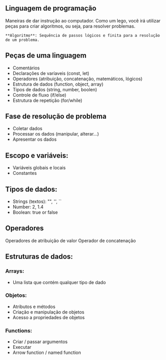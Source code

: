 ## Linguagem de programação

Maneiras de dar instrução ao computador.
Como um lego, você irá utilizar peças para criar algoritmos, ou seja, para resolver problemas.

    **Algoritmo**: Sequência de passos lógicos e finita para a resolução de um problema.

## Peças de uma linguagem

- Comentários
- Declarações de varíaveis (const, let)
- Operadores (atribuição, concatenação, matemáticos, lógicos)
- Estrutura de dados (function, object, array)
- Tipos de dados (string, number, boolen)
- Controle de fluxo (if/else)
- Estrutura de repetição (for/while)

## Fase de resolução de problema

- Coletar dados
- Processar os dados (manipular, alterar...)
- Apresentar os dados 

## Escopo e variáveis: 

- Variáveis globais e locais
- Constantes

## Tipos de dados:
- Strings (textos): "", '', ``
- Number: 2, 1.4
- Boolean: true or false 

## Operadores 

Operadores de atribuição de valor
Operador de concatenação

## Estruturas de dados:

### Arrays:

- Uma lista que contém qualquer tipo de dado

### Objetos:

- Atributos e métodos
- Criação e manipulação de objetos
- Acesso a propriedades de objetos

### Functions:

- Criar / passar argumentos
- Executar
- Arrow function / named function 